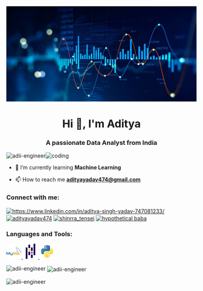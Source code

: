 ![logo](https://github.com/Adii-engineer/Adii-engineer/blob/main/RESIZED_IOE-Masters_-Data-Analytics-and-Applied-Statistics.jpg)

<!--
**Adii-engineer/Adii-engineer** is a ✨ _special_ ✨ repository because its `README.md` (this file) appears on your GitHub profile.

Here are some ideas to get you started:

- 🔭 I’m currently working on ...
- 🌱 I’m currently learning ...
- 👯 I’m looking to collaborate on ...
- 🤔 I’m looking for help with ...
- 💬 Ask me about ...
- 📫 How to reach me: ...
- 😄 Pronouns: ...
- ⚡ Fun fact: ...
-->
<h1 align="center">Hi 👋, I'm Aditya</h1>
<h3 align="center">A passionate Data Analyst from India</h3>

<img align="right" alt="coding" width="400" src="https://www.google.com/url?sa=i&url=https%3A%2F%2Fdeepnote.com%2Fapp%2Fchristopher-hui%2FExcel-to-Pandas-dfc2ecf1-98f2-467e-a86d-a0ce273a9bae&psig=AOvVaw2q6HETpap0K2xNtcUgEmv-&ust=1718187919406000&source=images&cd=vfe&opi=89978449&ved=0CBEQjRxqFwoTCMitnvmq04YDFQAAAAAdAAAAABAx" >

<p align="left"> <img src="https://komarev.com/ghpvc/?username=adii-engineer&label=Profile%20views&color=0e75b6&style=flat" alt="adii-engineer" /> </p>

- 🌱 I’m currently learning **Machine Learning**

- 📫 How to reach me **adityayadav474@gmail.com**

<h3 align="left">Connect with me:</h3>
<p align="left">
<a href="https://linkedin.com/in/https://www.linkedin.com/in/aditya-singh-yadav-747081233/" target="blank"><img align="center" src="https://raw.githubusercontent.com/rahuldkjain/github-profile-readme-generator/master/src/images/icons/Social/linked-in-alt.svg" alt="https://www.linkedin.com/in/aditya-singh-yadav-747081233/" height="30" width="40" /></a>
<a href="https://kaggle.com/adityayadav474" target="blank"><img align="center" src="https://raw.githubusercontent.com/rahuldkjain/github-profile-readme-generator/master/src/images/icons/Social/kaggle.svg" alt="adityayadav474" height="30" width="40" /></a>
<a href="https://instagram.com/shinrra_tensei" target="blank"><img align="center" src="https://raw.githubusercontent.com/rahuldkjain/github-profile-readme-generator/master/src/images/icons/Social/instagram.svg" alt="shinrra_tensei" height="30" width="40" /></a>
<a href="https://www.youtube.com/c/hypothetical baba" target="blank"><img align="center" src="https://raw.githubusercontent.com/rahuldkjain/github-profile-readme-generator/master/src/images/icons/Social/youtube.svg" alt="hypothetical baba" height="30" width="40" /></a>
</p>

<h3 align="left">Languages and Tools:</h3>
<p align="left"> <a href="https://www.mysql.com/" target="_blank" rel="noreferrer"> <img src="https://raw.githubusercontent.com/devicons/devicon/master/icons/mysql/mysql-original-wordmark.svg" alt="mysql" width="40" height="40"/> </a> <a href="https://pandas.pydata.org/" target="_blank" rel="noreferrer"> <img src="https://raw.githubusercontent.com/devicons/devicon/2ae2a900d2f041da66e950e4d48052658d850630/icons/pandas/pandas-original.svg" alt="pandas" width="40" height="40"/> </a> <a href="https://www.python.org" target="_blank" rel="noreferrer"> <img src="https://raw.githubusercontent.com/devicons/devicon/master/icons/python/python-original.svg" alt="python" width="40" height="40"/> </a> </p>

<p><img align="left" src="https://github-readme-stats.vercel.app/api/top-langs?username=adii-engineer&show_icons=true&locale=en&layout=compact" alt="adii-engineer" /></p>

<p>&nbsp;<img align="center" src="https://github-readme-stats.vercel.app/api?username=adii-engineer&show_icons=true&locale=en" alt="adii-engineer" /></p>

<p><img align="center" src="https://github-readme-streak-stats.herokuapp.com/?user=adii-engineer&" alt="adii-engineer" /></p>
